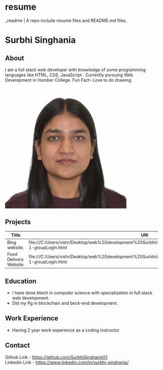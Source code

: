 # resume
_readme  |  A repo include resume files and README.md files.
# Surbhi Singhania

##  About
I am a full stack web developer with knowledge of some programming languages like HTML, CSS, JavaScript . Currently pursuing Web Development in Humber College. Fun Fact- Love to do drawing.

![My image](_readme/SURBHI.jpg)


## Projects
 |Title|URl|Technology|
 |-----|---|----------|
 |Blog website.|file:///C:/Users/vishr/Desktop/web%20development%20Surbhi/class1%20http%205111/assignment1/JS_Assign-1-groupLogin.html|HTML, CSS, JavaScript|
 |Food Delivery Website.|file:///C:/Users/vishr/Desktop/web%20development%20Surbhi/class1%20http%205111/assignment1/JS_Assign-1-groupLogin.html|Php|

## Education 
 - I have done btech in computer science with specialization in full stack web development.   
 - Did my Pg in blockchain and beck-end development.

## Work Experience
 - Having 2 year work experience as a coding instructor 

## Contact
Github Link - https://github.com/SurbhiSinghania13  
Linkedin Link - https://www.linkedin.com/in/surbhi-singhania/

